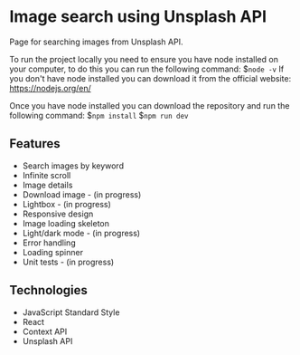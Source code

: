 # Image search using Unsplash API

Page for searching images from Unsplash API.

To run the project locally you need to ensure you have node installed on your computer, to do this you can run the following command:
$`node -v`
If you don't have node installed you can download it from the official website: https://nodejs.org/en/

Once you have node installed you can download the repository and run the following command:
$`npm install`
$`npm run dev`

## Features
- Search images by keyword
- Infinite scroll
- Image details
- Download image - (in progress)
- Lightbox - (in progress)
- Responsive design
- Image loading skeleton
- Light/dark mode - (in progress)
- Error handling
- Loading spinner
- Unit tests - (in progress)

## Technologies
- JavaScript Standard Style
- React
- Context API
- Unsplash API
